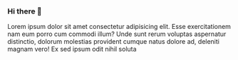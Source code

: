 ### Hi there 👋

<!--
**rayka85/rayka85** is a ✨ _special_ ✨ repository because its `README.md` (this file) appears on your GitHub profile.

Here are some ideas to get you started:

- 🔭 I’m currently working on ... 
- 🌱 I’m currently learning ...
- 👯 I’m looking to collaborate on ...
- 🤔 I’m looking for help with ...
- 💬 Ask me about ...
- 📫 How to reach me: ...
- 😄 Pronouns: ...
- ⚡ Fun fact: ...
-->
 Lorem ipsum dolor sit amet consectetur adipisicing elit. Esse
          exercitationem nam eum porro cum commodi illum? Unde sunt rerum
          voluptas aspernatur distinctio, dolorum molestias provident cumque
          natus dolore ad, deleniti magnam vero! Ex sed ipsum odit nihil soluta
